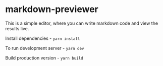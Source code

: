 # markdown-previewer
This is a simple editor, where you can write markdown code and view the results live.

Install dependencies - `yarn install`

To run development server - `yarn dev`

Build production version - `yarn build`
